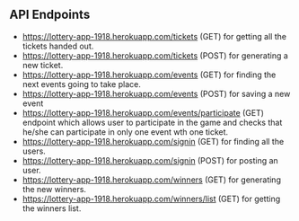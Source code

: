 ## API Endpoints

* https://lottery-app-1918.herokuapp.com/tickets (GET)  for getting all the tickets handed out.
* https://lottery-app-1918.herokuapp.com/tickets (POST)  for generating a new ticket.
* https://lottery-app-1918.herokuapp.com/events (GET)  for finding the next events going to take place.
* https://lottery-app-1918.herokuapp.com/events (POST)  for saving a new event
* https://lottery-app-1918.herokuapp.com/events/participate (GET)  endpoint which allows user to participate in the game and checks that he/she can participate in only one event wth one ticket.
* https://lottery-app-1918.herokuapp.com/signin (GET)  for finding all the users.
* https://lottery-app-1918.herokuapp.com/signin (POST)  for posting an user.
* https://lottery-app-1918.herokuapp.com/winners (GET)  for generating the new winners.
* https://lottery-app-1918.herokuapp.com/winners/list (GET)  for getting the winners list.
